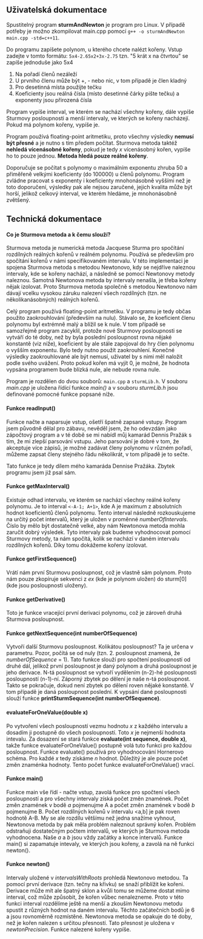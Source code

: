 ## Uživatelská dokumentace

Spustitelný program __sturmAndNewton__ je program pro Linux. V případě potřeby je možno zkompilovat main.cpp pomocí `g++ -o sturmAndNewton main.cpp -std=c++11`.

Do programu zapíšete polynom, u kterého chcete nalézt kořeny. Vstup zadejte v tomto formátu: `5x4-2.65x2+3x-2.75` tzn. "5 krát x na čtvrtou" se zapíše jednoduše jako 5x4
1) Na pořadí členů nezáleží
2) U prvního členu může být +, - nebo nic, v tom případě je člen kladný
3) Pro desetinná místa použijte tečku
4) Koeficienty jsou reálná čísla (místo desetinné čárky pište tečku) a exponenty jsou přirozená čísla

Program vypíše interval, ve kterém se nachází všechny kořeny, dále vypíše Sturmovy posloupnosti a menší intervaly, ve kterých se kořeny nacházejí. Pokud má polynom kořeny, vypíše je.

Program používá floating-point aritmetiku, proto všechny výsledky __nemusí být přesné__ a je nutno s tím předem počítat. Sturmova metoda taktéž __nehledá vícenásobné kořeny__, pokud je tedy *x* vícenásobný kořen, vypíše ho to pouze jednou. __Metoda hledá pouze reálné kořeny__.

Doporučuje se počítat s polynomy o maximálním exponentu zhruba 50 a přiměřeně velkými koeficienty (do 100000) u členů polynomu. Program zvládne pracovat s exponenty i koeficienty mnohonásobně vyššími než je toto doporučení, výsledky pak ale nejsou zaručené, jejich kvalita může být horší, jelikož celkový interval, ve kterém hledáme, je mnohonásobně zvětšený.

## Technická dokumentace

#### Co je Sturmova metoda a k čemu slouží?
Sturmova metoda je numerická metoda Jacquese Sturma pro spočítání rozdílných reálných kořenů v reálném polynomu. Používá se především pro spočítání kořenů v námi specifikovaném intervalu. V této implementaci je spojena Sturmova metoda s metodou Newtonovo, kdy se nejdříve naleznou intervaly, kde se kořeny nachází, a následně se pomocí Newtonovy metody naleznou. Samotná Newtonova metoda by intervaly nenašla, je třeba kořeny nějak izolovat. Proto Sturmova metoda společně s metodou Newtonovo nám dávají vcelku vysokou záruku nalezení všech rozdílných (tzn. ne několikanásobných) reálných kořenů.

Celý program používá floating-point aritmetiku. V programu je tedy občas použito zaokrouhlování (především na nulu). Stávalo se, že koeficient členu polynomu byl extrémně malý a blížil se k nule. V tom případě se samozřejmě program zacyklil, protože nové Sturmovy posloupnosti se vytváří do té doby, než by byla poslední posloupnost rovna nějaké konstantě (viz níže), koeficient by ale stále zapojoval do hry člen polynomu o vyšším exponentu. Bylo tedy nutno použít zaokrouhlení. Konečné výsledky zaokrouhlované ale být nemusí, uživatel by s nimi měl naložit podle svého uvážení. Proto pokud kořen má vyjít 0, je možné, že hodnota vypsána programem bude blízká nule, ale nebude rovna nule.

Program je rozdělen do dvou souborů: `main.cpp` a `sturmLib.h`.
V souboru *main.cpp* je uložena řídící funkce *main()* a v souboru *sturmLib.h* jsou definované pomocné funkce popsané níže.

#### Funkce readInput()
Funkce načte a naparsuje vstup, ošetří špatně zapsané vstupy. Program jsem původně dělal pro zábavu, nevěděl jsem, že ho odevzdám jako zápočtový program a v té době se mi nabídl můj kamarád Dennis Pražák s tím, že mi zlepší parsování vstupu. Jeho parsování je dobré v tom, že akceptuje více zápisů, je možné zadávat členy polynomu v různém pořadí, můžeme zapsat členy stejného řádu několikrát, v tom případě je to sečte.

Tato funkce je tedy dílem mého kamaráda Dennise Pražáka. Zbytek programu jsem již psal sám.

#### Funkce getMaxInterval()
Existuje odhad intervalu, ve kterém se nachází všechny reálné kořeny polynomu. Je to interval `<-A-1; A+1>`, kde A je maximum z absolutních hodnot koeficientů členů polynomu. Tento interval následně rozkouskujeme na určitý počet intervalů, který je uložen v proměnné *numberOfIntervals*. Číslo by mělo být dostatečně velké, aby nám Newtonova metoda mohla zaručit dobrý výsledek. Tyto intervaly pak budeme vyhodnocovat pomocí Sturmovy metody, ta nám spočítá, kolik se nachází v daném intervalu rozdílných kořenů. Díky tomu dokážeme kořeny izolovat.

#### Funkce getFirstSequence()
Vrátí nám první Sturmovu posloupnost, což je vlastně sám polynom. Proto nám pouze zkopíruje sekvenci z *ex* (kde je polynom uložen) do sturm[0] (kde jsou posloupnosti uloženy).

#### Funkce getDerivative()
Toto je funkce vracející první derivaci polynomu, což je zároveň druhá Sturmova posloupnost.

#### Funkce getNextSequence(int numberOfSequence)
Vytvoří další Sturmovu posloupnost. Kolikátou posloupnost? Ta je určena v parametru. Pozor, počítá se od nuly (tzn. 2. posloupnost znamená, že *numberOfSequence* = 1). Tato funkce slouží pro spočtení posloupností od druhé dál, jelikož první posloupnost je daný polynom a druhá posloupnost je jeho derivace. N-tá posloupnost se vytvoří vydělením (n-2)-hé posloupnosti posloupností (n-1)-ní. Záporný zbytek po dělení je naše n-tá posloupnost. Takto se pokračuje, dokud není zbytek po dělení roven nějaké konstantě. V tom případě je daná posloupnost poslední. K vypsání dané posloupnosti slouží funkce __printSturmSequence(int numberOfSequence)__.

#### evaluateForOneValue(double x)
Po vytvoření všech posloupností vezmu hodnotu *x* z každého intervalu a dosadím ji postupně do všech posloupností. Toto *x* je nejmenší hodnota intevalu. Za dosazení se stará funkce __evaluate(int sequence, double x)__, takže funkce evaluateForOneValue() postupně volá tuto funkci pro každou posloupnost. Funkce evaluate() používá pro vyhodnocování Hornerovo schéma.
Pro každé *x* tedy získáme *n* hodnot. Důležitý je ale pouze počet změn znaménka hodnoty. Tento počet funkce evaluateForOneValue() vrací.

#### Funkce main()
Funkce main vše řídí - načte vstup, zavolá funkce pro spočtení všech posloupností a pro všechny intervaly získá počet změn znamének.
Počet změn znamének v bodě *a* pojmenujme A a počet změn znamének v bodě *b* pojmenujme B. Počet rozdílných kořenů v intervalu <a,b] je pak roven hodnotě A-B. My se ale rozdílu většímu než jedna snažíme vyhnout, Newtonova metoda by pak měla problém naleznout správný kořen. Problém odstraňuji dostatečným počtem intervalů, ve kterých je Sturmova metoda vyhodnocena. Naše *a* a *b* jsou vždy začátky a konce intervalů.
Funkce main() si zapamatuje intevaly, ve kterých jsou kořeny, a zavolá na ně funkci newton().

#### Funkce newton()
Intervaly uložené v *intervalsWithRoots* prohledá Newtonovo metodou. Ta pomocí první derivace (tzn. tečny na křivku) se snaží přiblížit ke kořeni. Derivace může mít ale špatný sklon a kvůli tomu se můžeme dostat mimo interval, což může způsobit, že kořen vůbec nenalezneme. Proto v této funkci interval rozdělíme ještě na menší a zkouším Newtonovu metodu spustit z různých hodnot na daném intervalu. Těchto začátečních bodů je 6 a jsou rovnoměrně rozmístěné. Newtonova metoda se opakuje do té doby, než je kořen nalezen s určitou přesností. Tato přesnost je uložena v *newtonPrecision*.
Funkce nalezené kořeny vypíše.

